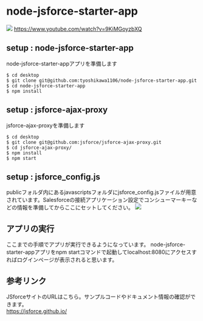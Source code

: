# node-jsforce-starter-app
<img src="http://cdn-ak.f.st-hatena.com/images/fotolife/t/tyoshikawa1106/20160317/20160317005342.png" />
<a href="https://www.youtube.com/watch?v=9KiMGoyzbXQ">https://www.youtube.com/watch?v=9KiMGoyzbXQ</a>

## setup : node-jsforce-starter-app
node-jsforce-starter-appアプリを準備します
```
$ cd desktop
$ git clone git@github.com:tyoshikawa1106/node-jsforce-starter-app.git
$ cd node-jsforce-starter-app
$ npm install
```

## setup : jsforce-ajax-proxy
jsforce-ajax-proxyを準備します
```
$ cd desktop
$ git clone git@github.com:jsforce/jsforce-ajax-proxy.git
$ cd jsforce-ajax-proxy/
$ npm install
$ npm start
```

## setup : jsforce_config.js
publicフォルダ内にあるjavascriptsフォルダにjsforce_config.jsファイルが用意されています。Salesforceの接続アプリケーション設定でコンシューマーキーなどの情報を準備してからここにセットしてください。
<img src="http://cdn-ak.f.st-hatena.com/images/fotolife/t/tyoshikawa1106/20160418/20160418020717.png" />


## アプリの実行
ここまでの手順でアプリが実行できるようになっています。
node-jsforce-starter-appアプリをnpm startコマンドで起動してlocalhost:8080にアクセスすればログインページが表示されると思います。

## 参考リンク
JSforceサイトのURLはこちら。サンプルコードやドキュメント情報の確認ができます。  
https://jsforce.github.io/
